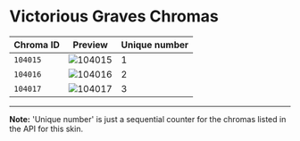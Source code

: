 # Victorious Graves Chromas

| Chroma ID | Preview | Unique number |
|---|---|---|
| `104015` | ![104015](https://raw.communitydragon.org/latest/plugins/rcp-be-lol-game-data/global/default/v1/champion-chroma-images/104/104015.png) | 1 |
| `104016` | ![104016](https://raw.communitydragon.org/latest/plugins/rcp-be-lol-game-data/global/default/v1/champion-chroma-images/104/104016.png) | 2 |
| `104017` | ![104017](https://raw.communitydragon.org/latest/plugins/rcp-be-lol-game-data/global/default/v1/champion-chroma-images/104/104017.png) | 3 |

---

**Note:** 'Unique number' is just a sequential counter for the chromas listed in the API for this skin.
